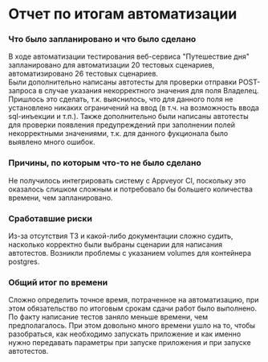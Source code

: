 # Отчет по итогам автоматизации

### Что было запланировано и что было сделано

В ходе автоматизации тестирования веб-сервиса "Путешествие дня" запланировано для автоматизации 20 тестовых сценариев, автоматизировано 26 тестовых сценариев.  
Были дополнительно написаны автотесты для проверки отправки POST-запроса в случае указания некорректного значения для поля Владелец. Пришлось это сделать,
т.к. выяснилось, что для данного поля не установлено никаких ограничений на ввод (в т.ч. на возможность ввода sql-инъекции и т.п.).
Также дополнительно были написаны автотесты для проверки появления предупреждений при заполнении полей некорректными значениями, т.к. для данного фукционала было
выявлено много ошибок.

### Причины, по которым что-то не было сделано

Не получилось интегрировать систему с Appveyor CI, поскольку это оказалось слишком сложным и потребовало бы большего количества времени, чем запланировано.

### Сработавшие риски

Из-за отсутствия ТЗ и какой-либо документации сложно судить, насколько корректно были выбраны сценарии для написания автотестов.
Возникли проблемы с указанием volumes для контейнера postgres.

### Общий итог по времени

Сложно определить точное время, потраченное на автоматизацию, при этом обязательство по итоговым срокам сдачи работ было выполнено.
По факту написание тестов заняло меньше времени, чем предполагалось. При этом довольно много времени ушло на то, чтобы разобраться, как необходимо запускать
приложение и как именно нужно передавать параметры при запуске приложения и при запуске автотестов.